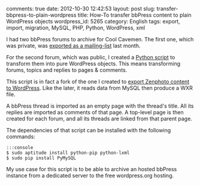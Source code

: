 comments: true
date: 2012-10-30 12:42:53
layout: post
slug: transfer-bbpress-to-plain-wordpress
title: How-To transfer bbPress content to plain WordPress objects
wordpress_id: 5265
category: English
tags: export, import, migration, MySQL, PHP, Python, WordPress, xml

I had two bbPress forums to archive for Cool Cavemen. The first one, which was private, was [exported as a mailing-list](http://kevin.deldycke.com/2012/10/converting-bbpress-forum-mailbox-archive/) last month.

For the second forum, which was public, I created a [Python script](https://github.com/kdeldycke/scripts/blob/master/bbpress-to-wordpress.py) to transform them into pure WordPress objects. This means transforming forums, topics and replies to pages & comments.

This script is in fact a fork of the one I created to [export Zenphoto content to WordPress](http://kevin.deldycke.com/2012/09/zenphoto-wordpress-migration/). Like the later, it reads data from MySQL then produce a WXR file.

A bbPress thread is imported as an empty page with the thread's title. All its replies are imported as comments of that page. A top-level page is then created for each forum, and all its threads are linked from that parent page.

The dependencies of that script can be installed with the following commands:


    :::console
    $ sudo aptitude install python-pip python-lxml
    $ sudo pip install PyMySQL




My use case for this script is to be able to archive an hosted bbPress instance from a dedicated server to the free wordpress.org hosting.
